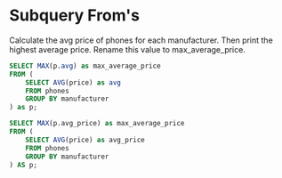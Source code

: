 # Subquery From's

Calculate the avg price of phones for each manufacturer.  Then print the highest average price.  Rename this value to max_average_price.

```sql
SELECT MAX(p.avg) as max_average_price 
FROM (
    SELECT AVG(price) as avg
    FROM phones
    GROUP BY manufacturer
) as p;
```

```sql
SELECT MAX(p.avg_price) as max_average_price
FROM (
    SELECT AVG(price) as avg_price
    FROM phones
    GROUP BY manufacturer
) AS p;
```